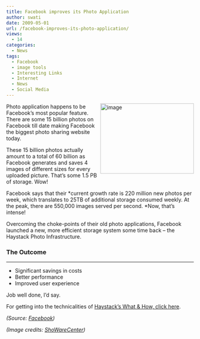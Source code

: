 ```yaml
---
title: Facebook improves its Photo Application
author: swati
date: 2009-05-01
url: /facebook-improves-its-photo-application/
views:
  - 14
categories:
  - News
tags:
  - Facebook
  - image tools
  - Interesting Links
  - Internet
  - News
  - Social Media
---
```

<img class="alignright wp-image-52886" style="border: 0pt none;margin-left: 0px;margin-right: 0px" src="http://cdn.devilsworkshop.org/files/2009/05/image.png" border="0" alt="image" width="251" height="188" align="right" /> Photo application happens to be Facebook’s most popular feature. There are some 15 billion photos on Facebook till date making Facebook the biggest photo sharing website today.

These 15 billion photos actually amount to a total of 60 billion as Facebook generates and saves 4 images of different sizes for every uploaded picture. That’s some 1.5 PB of storage. Wow!

Facebook says that their *current growth rate is 220 million new photos per week, which translates to 25TB of additional storage consumed weekly. At the peak, there are 550,000 images served per second. *Now, that&#8217;s intense!

Overcoming the choke-points of their old photo applications, Facebook launched a new, more efficient storage system some time back – the Haystack Photo Infrastructure.

### **The Outcome**

****

  * Significant savings in costs
  * Better performance
  * Improved user experience

Job well done, I’d say.

For getting into the technicalities of <a href="http://www.facebook.com/note.php?note_id=76191543919&ref=mf" onclick="_gaq.push(['_trackEvent', 'outbound-article', 'http://www.facebook.com/note.php?note_id=76191543919&ref=mf', 'Haystack&#8217;s What & How, click here']);" target="_self">Haystack&#8217;s What & How, click here</a>.

*(Source: <a href="http://www.facebook.com/note.php?note_id=76191543919&ref=mf" onclick="_gaq.push(['_trackEvent', 'outbound-article', 'http://www.facebook.com/note.php?note_id=76191543919&ref=mf', 'Facebook']);" title="Haystack Photo Infrastructure"  target="_self">Facebook</a>)*

*(Image credits: <a href="http://www.showarecenter.com/venue/social" onclick="_gaq.push(['_trackEvent', 'outbound-article', 'http://www.showarecenter.com/venue/social', 'ShoWareCenter']);" >ShoWareCenter</a>)*
